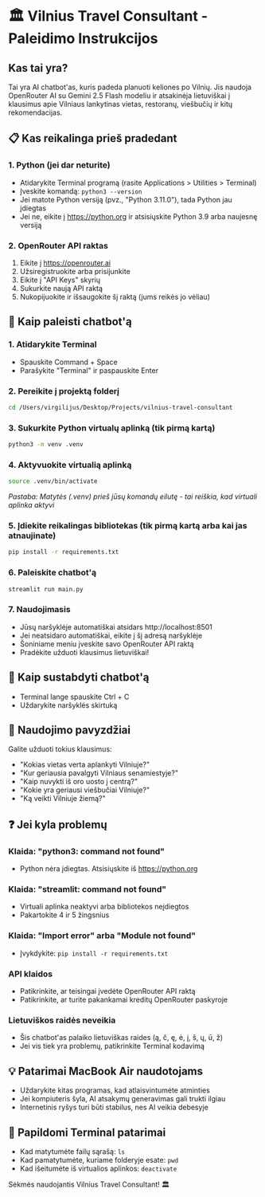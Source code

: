 # 🏛️ Vilnius Travel Consultant - Paleidimo Instrukcijos

## Kas tai yra?
Tai yra AI chatbot'as, kuris padeda planuoti keliones po Vilnių. Jis naudoja OpenRouter AI su Gemini 2.5 Flash modeliu ir atsakinėja lietuviškai į klausimus apie Vilniaus lankytinas vietas, restoranų, viešbučių ir kitų rekomendacijas.

## 📋 Kas reikalinga prieš pradedant

### 1. Python (jei dar neturite)
- Atidarykite Terminal programą (rasite Applications > Utilities > Terminal)
- Įveskite komandą: `python3 --version`
- Jei matote Python versiją (pvz., "Python 3.11.0"), tada Python jau įdiegtas
- Jei ne, eikite į https://python.org ir atsisiųskite Python 3.9 arba naujesnę versiją

### 2. OpenRouter API raktas
1. Eikite į https://openrouter.ai
2. Užsiregistruokite arba prisijunkite
3. Eikite į "API Keys" skyrių
4. Sukurkite naują API raktą
5. Nukopijuokite ir išsaugokite šį raktą (jums reikės jo vėliau)

## 🚀 Kaip paleisti chatbot'ą

### 1. Atidarykite Terminal
- Spauskite Command + Space
- Parašykite "Terminal" ir paspauskite Enter

### 2. Pereikite į projektą folderį
```bash
cd /Users/virgilijus/Desktop/Projects/vilnius-travel-consultant
```

### 3. Sukurkite Python virtualų aplinką (tik pirmą kartą)
```bash
python3 -m venv .venv
```

### 4. Aktyvuokite virtualią aplinką
```bash
source .venv/bin/activate
```
*Pastaba: Matytės (.venv) prieš jūsų komandų eilutę - tai reiškia, kad virtuali aplinka aktyvi*

### 5. Įdiekite reikalingas bibliotekas (tik pirmą kartą arba kai jas atnaujinate)
```bash
pip install -r requirements.txt
```

### 6. Paleiskite chatbot'ą
```bash
streamlit run main.py
```

### 7. Naudojimasis
- Jūsų naršyklėje automatiškai atsidars http://localhost:8501
- Jei neatsidaro automatiškai, eikite į šį adresą naršyklėje
- Šoniniame meniu įveskite savo OpenRouter API raktą
- Pradėkite užduoti klausimus lietuviškai!

## 🛑 Kaip sustabdyti chatbot'ą
- Terminal lange spauskite Ctrl + C
- Uždarykite naršyklės skirtuką

## 📝 Naudojimo pavyzdžiai

Galite užduoti tokius klausimus:
- "Kokias vietas verta aplankyti Vilniuje?"
- "Kur geriausia pavalgyti Vilniaus senamiestyje?"
- "Kaip nuvykti iš oro uosto į centrą?"
- "Kokie yra geriausi viešbučiai Vilniuje?"
- "Ką veikti Vilniuje žiemą?"

## ❓ Jei kyla problemų

### Klaida: "python3: command not found"
- Python nėra įdiegtas. Atsisiųskite iš https://python.org

### Klaida: "streamlit: command not found"
- Virtuali aplinka neaktyvi arba bibliotekos neįdiegtos
- Pakartokite 4 ir 5 žingsnius

### Klaida: "Import error" arba "Module not found"
- Įvykdykite: `pip install -r requirements.txt`

### API klaidos
- Patikrinkite, ar teisingai įvedėte OpenRouter API raktą
- Patikrinkite, ar turite pakankamai kreditų OpenRouter paskyroje

### Lietuviškos raidės neveikia
- Šis chatbot'as palaiko lietuviškas raides (ą, č, ę, ė, į, š, ų, ū, ž)
- Jei vis tiek yra problemų, patikrinkite Terminal kodavimą

## 💡 Patarimai MacBook Air naudotojams
- Uždarykite kitas programas, kad atlaisvintumėte atminties
- Jei kompiuteris šyla, AI atsakymų generavimas gali trukti ilgiau
- Internetinis ryšys turi būti stabilus, nes AI veikia debesyje

## 🔧 Papildomi Terminal patarimai
- Kad matytumėte failų sąrašą: `ls`
- Kad pamatytumėte, kuriame folderyje esate: `pwd`
- Kad išeitumėte iš virtualios aplinkos: `deactivate`

Sėkmės naudojantis Vilnius Travel Consultant! 🏛️